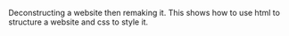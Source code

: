 Deconstructing a website then remaking it. This shows how to use html to structure a website and css to style it. 
